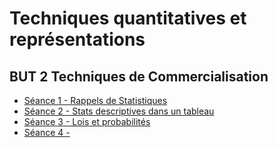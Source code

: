 # Techniques quantitatives et représentations

## BUT 2 Techniques de Commercialisation

- [Séance 1 - Rappels de Statistiques](seance1--rappels-stats.pdf)
- [Séance 2 - Stats descriptives dans un tableau](seance2--stats-sur-tableur)
- [Séance 3 - Lois et probabilités](seance3--lois-et-proba.pdf)
- [Séance 4 - ](seance4--exos-lois-et-probas)

<!--
- [Séance 5 - Travail sur la loi Normale](seance4--loi-normale.html)

- TC Cherbourg Stats :
    - Découpage du cours en petite séquence de 15 à 30 minutes
    - Faire des séances 15 à 30 minutes, suivies de 1h d'exercice
    - Tableur : simplifier le TP2 (attention à logements autres par exemple)
    - Ajouter un ou deux TPs de manipulation Excel avec des graphiques
    - Programme des 9 séances
        1. Rappel de stats desc 
        1. 1ère manipulation dans un tableur (calculs et graphiques ?)
        2. Pourquoi la statistique inférentielle ? loi + IC
        3. Loi de Bernouilli et Loi Binomiale + exercices sur tableur (?)
        4. Loi de Poisson + exercices sur tableur (?)
        5. Loi Normale + exercices sur tableur (?)
        6. Test
        7. TP données réelles
        8. Evaluation finale

Fiche module dans le PN :

Descriptif

Contribution au développement de la ou des compétences ciblées :
- Savoir mettre en œuvre des modèles de prévision et d’approche probabiliste dans des situations simples
- Développer un esprit critique et un esprit d’analyse
- Savoir identifier la loi de probabilité régissant un phénomène
- Savoir poser des hypothèses

Contenus :
- Problèmes de dénombrement
- Calcul de probabilités élémentaires et de probabilités conditionnelles
- Variables aléatoires
- Lois de probabilités usuelles (binomiale, poisson, normale)
- Test d’ajustement (Khi-2)


-->
